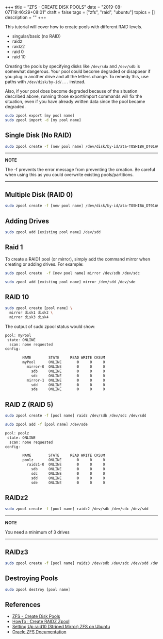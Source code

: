 +++
title = "ZFS - CREATE DISK POOLS"
date = "2019-08-07T19:46:29+08:01"
draft = false
tags = ["zfs", "raid", "ubuntu"]
topics = []
description = ""
+++

This tutorial will cover how to create pools with different RAID levels.

-   singular/basic (no RAID)
-   raidz
-   raidz2
-   raid 0
-   raid 10

Creating the pools by specifying disks like `/dev/sda` and `/dev/sdb` is somewhat dangerous. Your pool could become degraded or disappear if you plug in another drive and all the letters change. To remedy this, use paths with `/dev/disk/by-id/...` instead.

Also, if your pool does become degraded because of the situation described above, running those export/import commands will fix the situation, even if you have already written data since the pool became degraded.

```bash
sudo zpool export [my pool name]
sudo zpool import -d [my pool name]
```

## Single Disk (No RAID)

```bash
sudo zpool create -f [new pool name] /dev/disk/by-id/ata-TOSHIBA_DT01ACA300_37U9AR2AS
```

* * *

**NOTE**

The -f prevents the error message from preventing the creation. Be careful when using this as you could overwrite existing pools/partitions.

* * *

## Multiple Disk (RAID 0)

```bash
sudo zpool create -f [new pool name] /dev/disk/by-id/ata-TOSHIBA_DT01ACA300_37U9AR2AS /dev/disk/by-id/ata-TOSHIBA_DT01ACA300_37U9DSYAS
```

## Adding Drives

```bash
sudo zpool add [existing pool name] /dev/sdd
```

## Raid 1

To create a RAID1 pool (or mirror), simply add the command mirror when creating or adding drives. For example:

```bash
sudo zpool create  -f [new pool name] mirror /dev/sdb /dev/sdc
```

```bash
sudo zpool add [existing pool name] mirror /dev/sdd /dev/sde
```

## RAID 10

```bash
sudo zpool create [pool name] \
  mirror disk1 disk2 \
  mirror disk3 disk4
```

The output of sudo zpool status would show:

```bash
pool: myPool
 state: ONLINE
  scan: none requested
config:

        NAME        STATE     READ WRITE CKSUM
        myPool      ONLINE       0     0     0
          mirror-0  ONLINE       0     0     0
            sdb     ONLINE       0     0     0
            sdc     ONLINE       0     0     0
          mirror-1  ONLINE       0     0     0
            sdd     ONLINE       0     0     0
            sde     ONLINE       0     0     0
```

## RAID Z (RAID 5)

```bash
sudo zpool create -f [pool name] raidz /dev/sdb /dev/sdc /dev/sdd
```

```bash
sudo zpool add -f [pool name] /dev/sde
```

```bash
pool: poolz
 state: ONLINE
  scan: none requested
config:

        NAME        STATE     READ WRITE CKSUM
        poolz       ONLINE       0     0     0
          raidz1-0  ONLINE       0     0     0
            sdb     ONLINE       0     0     0
            sdc     ONLINE       0     0     0
            sdd     ONLINE       0     0     0
            sde     ONLINE       0     0     0
```

## RAIDz2

```bash
sudo zpool create -f [pool name] raidz2 /dev/sdb /dev/sdc /dev/sdd
```

* * *

**NOTE**

You need a minimum of 3 drives

* * *

## RAIDz3

```bash
sudo zpool create -f [pool name] raidz3 /dev/sdb /dev/sdc /dev/sdd /dev/sde
```

## Destroying Pools

```bash
sudo zpool destroy [pool name]
```

## References

-   [ZFS - Create Disk Pools](http://blog.programster.org/zfs-create-disk-pools)
-   [HowTo : Create RAIDZ Zpool](http://www.zfsbuild.com/2010/06/03/howto-create-raidz-zpool/)
-   [Setting Up raid10 (Striped Mirror) ZFS on Ubuntu](http://elza.me/blog/2015/06/ZFS/)
-   [Oracle ZFS Documentation](https://docs.oracle.com/cd/E19253-01/819-5461/gaynr/index.html)
